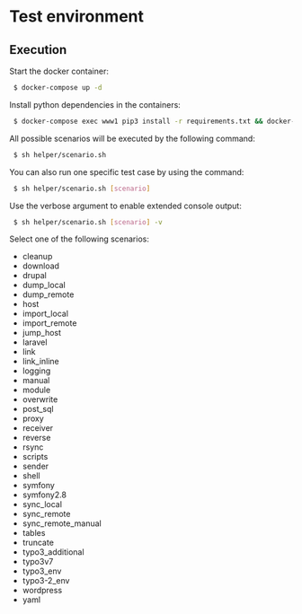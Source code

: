 # Test environment

## Execution

Start the docker container:

```bash
 $ docker-compose up -d
```

Install python dependencies in the containers:

```bash
 $ docker-compose exec www1 pip3 install -r requirements.txt && docker-compose exec www2 pip3 install -r requirements.txt && docker-compose exec proxy pip3 install -r requirements.txt
```

All possible scenarios will be executed by the following command:

```bash
 $ sh helper/scenario.sh
```

You can also run one specific test case by using the command:

```bash
 $ sh helper/scenario.sh [scenario]
```

Use the verbose argument to enable extended console output:

```bash
 $ sh helper/scenario.sh [scenario] -v
```

Select one of the following scenarios:

- cleanup
- download
- drupal
- dump_local
- dump_remote
- host
- import_local
- import_remote
- jump_host
- laravel
- link
- link_inline
- logging
- manual
- module
- overwrite
- post_sql
- proxy
- receiver
- reverse
- rsync
- scripts
- sender
- shell
- symfony
- symfony2.8
- sync_local
- sync_remote
- sync_remote_manual
- tables
- truncate
- typo3_additional
- typo3v7
- typo3_env
- typo3-2_env
- wordpress
- yaml